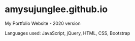 # amysujunglee.github.io
My Portfolio Website - 2020 version

Languages used: JavaScript, jQuery, HTML, CSS, Bootstrap
